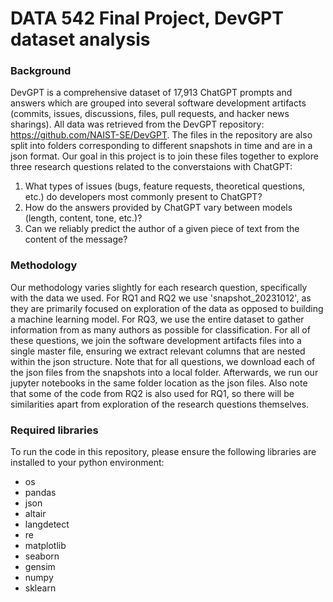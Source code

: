 # DATA 542 Final Project, DevGPT dataset analysis

### Background
DevGPT is a comprehensive dataset of 17,913 ChatGPT prompts and answers which are grouped into several software development artifacts (commits, issues, discussions, files, pull requests, and hacker news sharings). All data was retrieved from the DevGPT repository: https://github.com/NAIST-SE/DevGPT. The files in the repository are also split into folders corresponding to different snapshots in time and are in a json format. Our goal in this project is to join these files together to explore three research questions related to the converstaions with ChatGPT:

1. What types of issues (bugs, feature requests, theoretical questions, etc.) do developers most commonly present to ChatGPT?
2. How do the answers provided by ChatGPT vary between models (length, content, tone, etc.)?
3. Can we reliably predict the author of a given piece of text from the content of the message?

### Methodology
Our methodology varies slightly for each research question, specifically with the data we used. For RQ1 and RQ2 we use 'snapshot_20231012', as they are primarily focused on exploration of the data as opposed to building a machine learning model. For RQ3, we use the entire dataset to gather information from as many authors as possible for classification. For all of these questions, we join the software development artifacts files into a single master file, ensuring we extract relevant columns that are nested within the json structure. Note that for all questions, we download each of the json files from the snapshots into a local folder. Afterwards, we run our jupyter notebooks in the same folder location as the json files. Also note that some of the code from RQ2 is also used for RQ1, so there will be similarities apart from exploration of the research questions themselves.

### Required libraries
To run the code in this repository, please ensure the following libraries are installed to your python environment: 
- os
- pandas
- json
- altair
- langdetect
- re
- matplotlib
- seaborn
- gensim
- numpy
- sklearn

